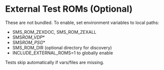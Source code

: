 # External Test ROMs (Optional)

These are not bundled. To enable, set environment variables to local paths:

- SMS_ROM_ZEXDOC, SMS_ROM_ZEXALL
- SMS*ROM_VDP*\*
- SMS*ROM_PSG*\*
- SMS_ROM_DIR (optional directory for discovery)
- INCLUDE_EXTERNAL_ROMS=1 to globally enable

Tests skip automatically if vars/files are missing.
